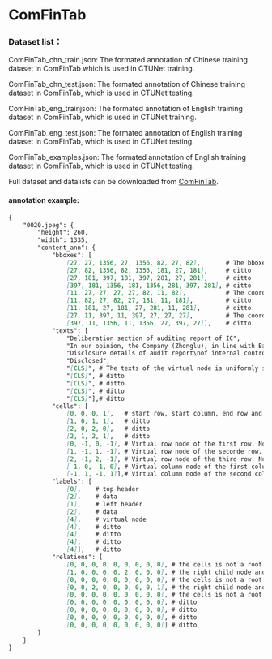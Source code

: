 # ComFinTab

### Dataset list：
ComFinTab_chn_train.json: The formated annotation of Chinese training dataset in ComFinTab which is used in CTUNet training.

ComFinTab_chn_test.json: The formated annotation of Chinese training dataset in ComFinTab, which is used in CTUNet testing.

ComFinTab_eng_trainjson: The formated annotation of English training dataset in ComFinTab, which is used in CTUNet training.

ComFinTab_eng_test.json: The formated annotation of English training dataset in ComFinTab, which is used in CTUNet testing.

ComFinTab_examples.json: The formated annotation of English training dataset in ComFinTab, which is used in CTUNet testing.

Full dataset and datalists can be downloaded from [ComFinTab](https://davar-lab.github.io/dataset/comfintab.html).


#### annotation example:
``` markdown
{
	"0020.jpeg": {
		"height": 260, 
		"width": 1335, 
		"content_ann": {
			"bboxes": [
				[27, 27, 1356, 27, 1356, 82, 27, 82], 		# The bboxes of real cells.
				[27, 82, 1356, 82, 1356, 181, 27, 181], 	# ditto
				[27, 181, 397, 181, 397, 281, 27, 281], 	# ditto
				[397, 181, 1356, 181, 1356, 281, 397, 281], # ditto
				[11, 27, 27, 27, 27, 82, 11, 82], 			# The coordinates of the virtual row node. The length in the "X" direction is fixed to 16 pixels
				[11, 82, 27, 82, 27, 181, 11, 181], 		# ditto
				[11, 181, 27, 181, 27, 281, 11, 281], 		# ditto
				[27, 11, 397, 11, 397, 27, 27, 27], 		# The coordinates of the virtual column node. The length in the "Y" direction is fixed to 16 pixels
				[397, 11, 1356, 11, 1356, 27, 397, 27]], 	# ditto
			"texts": [
				"Deliberation section of auditing report of IC", 				# The texts of real cells.
				"In our opinion, the Company (Zhonglu), in line with Basic No",	# ditto
				"Disclosure details of audit report\nof internal control", 		# ditto
				"Disclosed", 													# ditto.
				"[CLS]", # The texts of the virtual node is uniformly set to "[CLS]"
				"[CLS]", # ditto
				"[CLS]", # ditto
				"[CLS]", # ditto
				"[CLS]"],# ditto
			"cells": [
				[0, 0, 0, 1], 	# start row, start column, end row and end column of real cells.
				[1, 0, 1, 1],	# ditto
				[2, 0, 2, 0],	# ditto
				[2, 1, 2, 1],	# ditto
				[0, -1, 0, -1], # Virtual row node of the first row. Note that the column number of virtual row node is - 1. 
				[1, -1, 1, -1], # Virtual row node of the seconde row. Note that the column number of virtual row node is - 1. 
				[2, -1, 2, -1], # Virtual row node of the third row. Note that the column number of virtual row node is - 1. 
				[-1, 0, -1, 0], # Virtual column node of the first column. Note that the row number of virtual column node is - 1. 	
				[-1, 1, -1, 1]],# Virtual column node of the second column. Note that the row number of virtual column node is - 1.
			"labels": [
				[0], 	# top header
				[2], 	# data
				[1], 	# left header
				[2], 	# data
				[4], 	# virtual node
				[4], 	# ditto
				[4], 	# ditto
				[4], 	# ditto
				[4]], 	# ditto
			"relations": [
				[0, 0, 0, 0, 0, 0, 0, 0, 0], # the cells is not a root cell.
				[1, 0, 0, 0, 0, 2, 0, 0, 0], # the right child node and left child node of 1-th cell ([1, 0, 1, 1]) is 0-th cell([0, 0, 0, 1]) and 5-th cell([1, -1, 1, -1]) respectively.
				[0, 0, 0, 0, 0, 0, 0, 0, 0], # the cells is not a root cell.
				[0, 0, 2, 0, 0, 0, 0, 0, 1], # the right child node and left child node of 3-th cell ([2, 1, 2, 1]) is 2-th cell([2, 0, 2, 0]) and 8-th cell([-1, 1, -1, 1]]) respectively.
				[0, 0, 0, 0, 0, 0, 0, 0, 0], # the cells is not a root cell.
				[0, 0, 0, 0, 0, 0, 0, 0, 0], # ditto
				[0, 0, 0, 0, 0, 0, 0, 0, 0], # ditto
				[0, 0, 0, 0, 0, 0, 0, 0, 0], # ditto
				[0, 0, 0, 0, 0, 0, 0, 0, 0]] # ditto
		}
	}
}
```

